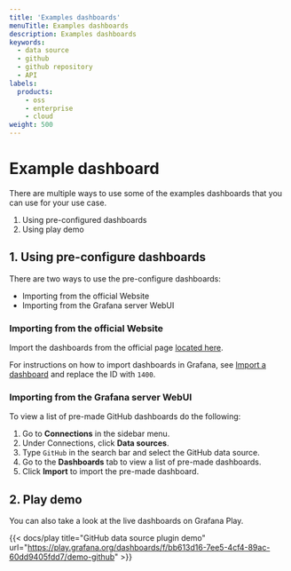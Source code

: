 ```yaml
---
title: 'Examples dashboards'
menuTitle: Examples dashboards
description: Examples dashboards
keywords:
  - data source
  - github
  - github repository
  - API
labels:
  products:
    - oss
    - enterprise
    - cloud
weight: 500
---
```


# Example dashboard

There are multiple ways to use some of the examples dashboards that you can use for your use case.

1. Using pre-configured dashboards
1. Using play demo

## 1. Using pre-configure dashboards

There are two ways to use the pre-configure dashboards:

- Importing from the official Website
- Importing from the Grafana server WebUI

### Importing from the official Website

Import the dashboards from the official page [located here](https://grafana.com/grafana/dashboards/14000).

For instructions on how to import dashboards in Grafana, see [Import a dashboard](https://grafana.com/docs/grafana/latest/reference/export_import/#importing-a-dashboard) and replace the ID with `1400`.

### Importing from the Grafana server WebUI

To view a list of pre-made GitHub dashboards do the following:

1. Go to **Connections** in the sidebar menu.
1. Under Connections, click **Data sources**.
1. Type `GitHub` in the search bar and select the GitHub data source.
1. Go to the **Dashboards** tab to view a list of pre-made dashboards.
1. Click **Import** to import the pre-made dashboard.

## 2. Play demo

You can also take a look at the live dashboards on Grafana Play.

{{< docs/play title="GitHub data source plugin demo" url="https://play.grafana.org/dashboards/f/bb613d16-7ee5-4cf4-89ac-60dd9405fdd7/demo-github" >}}
